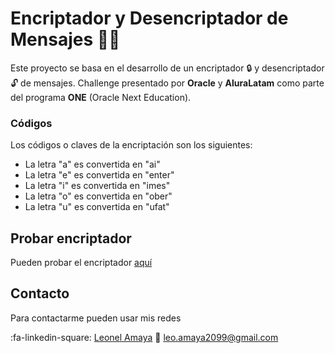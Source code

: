 # Encriptador y Desencriptador de Mensajes :male_detective:

Este proyecto se basa en el desarrollo de un encriptador :lock: y desencriptador :unlock: de mensajes.
Challenge presentado por **Oracle** y **AluraLatam** como parte del programa **ONE** (Oracle Next Education).

### Códigos
Los códigos o claves de la encriptación son los siguientes:
- La letra "a" es convertida en "ai"
- La letra "e" es convertida en "enter"
- La letra "i" es convertida en "imes"
- La letra "o" es convertida en "ober"
- La letra "u" es convertida en "ufat"

## Probar encriptador
Pueden probar el encriptador [aquí](https://leonel-amaya.github.io/Encriptador-mensajes/ "aquí")

## Contacto
Para contactarme pueden usar mis redes

:fa-linkedin-square: [Leonel Amaya](https://www.linkedin.com/in/leonelamaya/ "Leonel Amaya")
:email: leo.amaya2099@gmail.com
